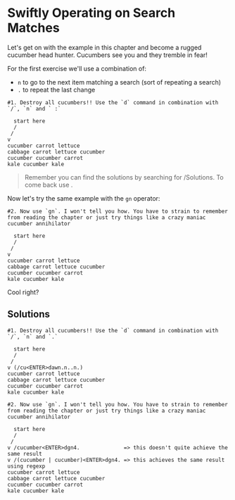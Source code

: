 # Swiftly Operating on Search Matches

Let's get on with the example in this chapter and become a rugged cucumber head hunter. Cucumbers see you and they tremble in fear!

For the first exercise we'll use a combination of:

- `n` to go to the next item matching a search (sort of repeating a search)
- `.` to repeat the last change

```
#1. Destroy all cucumbers!! Use the `d` command in combination with `/`, `n` and ` :`

  start here
  /
 /
v
cucumber carrot lettuce
cabbage carrot lettuce cucumber
cucumber cucumber carrot
kale cucumber kale
```

> Remember you can find the solutions by searching for /Solutions. To come back use <CTRL-O>.

Now let's try the same example with the `gn` operator:

```
#2. Now use `gn`. I won't tell you how. You have to strain to remember from reading the chapter or just try things like a crazy maniac cucumber annihilator

  start here
  /
 /
v
cucumber carrot lettuce
cabbage carrot lettuce cucumber
cucumber cucumber carrot
kale cucumber kale
```

Cool right?

## Solutions

```
#1. Destroy all cucumbers!! Use the `d` command in combination with `/`, `n` and `.`

  start here
  /
 /
v (/cu<ENTER>dawn.n..n.)
cucumber carrot lettuce
cabbage carrot lettuce cucumber
cucumber cucumber carrot
kale cucumber kale
```

```
#2. Now use `gn`. I won't tell you how. You have to strain to remember from reading the chapter or just try things like a crazy maniac cucumber annihilator

  start here
  /
 /
v /cucumber<ENTER>dgn4.              => this doesn't quite achieve the same result
v /(cucumber | cucumber)<ENTER>dgn4. => this achieves the same result using regexp
cucumber carrot lettuce
cabbage carrot lettuce cucumber
cucumber cucumber carrot
kale cucumber kale
```

